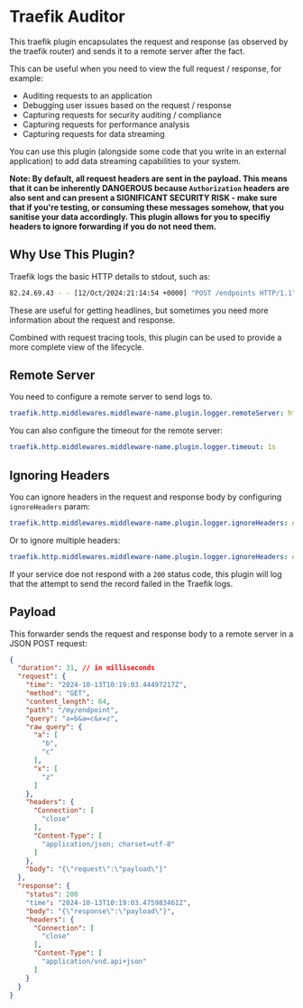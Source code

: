 # Traefik Auditor

This traefik plugin encapsulates the request and response (as observed by the traefik router) and sends it to a remote server after the fact.

This can be useful when you need to view the full request / response, for example:

  - Auditing requests to an application
  - Debugging user issues based on the request / response
  - Capturing requests for security auditing / compliance
  - Capturing requests for performance analysis
  - Capturing requests for data streaming

You can use this plugin (alongside some code that you write in an external application) to add data streaming capabilities to your system.

**Note: By default, all request headers are sent in the payload. This means that it can be inherently DANGEROUS because `Authorization` headers are also sent
and can present a SIGNIFICANT SECURITY RISK - make sure that if you're testing, or consuming these messages somehow, that you sanitise your data accordingly.
This plugin allows for you to specifiy headers to ignore forwarding if you do not need them.**

## Why Use This Plugin?

Traefik logs the basic HTTP details to stdout, such as:

```bash
82.24.69.43 - - [12/Oct/2024:21:14:54 +0000] "POST /endpoints HTTP/1.1" 200 0 "-" "-" 6033 "default-svc-app-4b64bbe6c63a86082006@kubernetescrd" "http://10.11.11.41:8000" 13ms
```

These are useful for getting headlines, but sometimes you need more information about the request and response.

Combined with request tracing tools, this plugin can be used to provide a more complete view of the lifecycle.

## Remote Server

You need to configure a remote server to send logs to.

```yaml
traefik.http.middlewares.middleware-name.plugin.logger.remoteServer: http://localhost:8080/my/endpoint
```

You can also configure the timeout for the remote server:

```yaml
traefik.http.middlewares.middleware-name.plugin.logger.timeout: 1s
```

## Ignoring Headers

You can ignore headers in the request and response body by configuring `ignoreHeaders` param:

```yaml
traefik.http.middlewares.middleware-name.plugin.logger.ignoreHeaders: Authorization
```

Or to ignore multiple headers:

```yaml
traefik.http.middlewares.middleware-name.plugin.logger.ignoreHeaders: Authorization,X-Forwarded-For
```

If your service doe not respond with a `200` status code, this plugin will log that the attempt to send the record failed in the Traefik logs.


## Payload

This forwarder sends the request and response body to a remote server in a JSON POST request:

```json
{
  "duration": 31, // in milliseconds
  "request": {
    "time": "2024-10-13T10:19:03.44497217Z",
    "method": "GET",
    "content_length": 64,
    "path": "/my/endpoint",
    "query": "a=b&a=c&x=z",
    "raw_query": {
      "a": [
        "b",
        "c"
      ],
      "x": [
        "z"
      ]
    },
    "headers": {
      "Connection": [
        "close"
      ],
      "Content-Type": [
        "application/json; charset=utf-8"
      ]
    },
    "body": "{\"request\":\"payload\"}"
  },
  "response": {
    "status": 200
    "time": "2024-10-13T10:19:03.475983461Z",
    "body": "{\"response\":\"payload\"}",
    "headers": {
      "Connection": [
        "close"
      ],
      "Content-Type": [
        "application/vnd.api+json"
      ]
    }
  }
}
```
